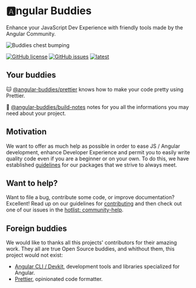 # :a:ngular Buddies

Enhance your JavaScript Dev Experience with friendly tools made by the Angular Community.

![Buddies chest bumping](https://user-images.githubusercontent.com/7578400/47610724-bf87e200-da5c-11e8-8c24-91ece38a28df.gif)

[![GitHub license](https://img.shields.io/github/license/angular-buddies/angular-buddies.svg)](https://github.com/angular-buddies/angular-buddies) [![GitHub issues](https://img.shields.io/github/issues/angular-buddies/angular-buddies.svg)](https://github.com/angular-buddies/angular-buddies/issues) [![latest](https://img.shields.io/npm/v/%40angular-buddies%2Fprettier.svg)](https://npmjs.com/package/@angular-buddies/prettier)

## Your buddies

:cat: [@angular-buddies/prettier][prettier-buddy] knows how to make your code pretty using Prettier.

<!-- prettier-ignore -->
:panda_face: [@angular-buddies/build-notes][build-notes] notes for you all the informations you may need about your project.

## Motivation

We want to offer as much help as possible in order to ease JS / Angular development, enhance Developer Experience and permit you to easily write quality code even if you are a beginner or on your own. To do this, we have established [guidelines][guidelines] for our packages that we strive to always meet.

## Want to help?

Want to file a bug, contribute some code, or improve documentation? Excellent! Read up on our
guidelines for [contributing][contributing] and then check out one of our issues in the [hotlist: community-help](https://github.com/angular-buddies/angular-buddies/labels/hotlist%3A%20community-help).

## Foreign buddies

We would like to thanks all this projects' contributors for their amazing work. They all are true Open Source buddies, and whithout them, this project would not exist:

* [Angular CLI / Devkit](https://github.com/angular/angular-cli), development tools and libraries specialized for Angular.
* [Prettier](https://github.com/prettier/prettier), opinionated code formatter.

[contributing]: https://github.com/angular-buddies/angular-buddies/blob/master/CONTRIBUTING.md
[guidelines]: https://github.com/angular-buddies/angular-buddies/blob/master/docs/GUIDELINES.md
[prettier-buddy]: https://github.com/angular-buddies/angular-buddies/blob/master/packages/prettier/README.md
[build-notes]: https://github.com/angular-buddies/angular-buddies/blob/master/packages/build-notes/README.md
